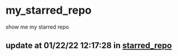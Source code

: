 # my_starred_repo
show me my starred repo

update at 01/22/22 12:17:28 in [starred_repo](./index.html)
---

